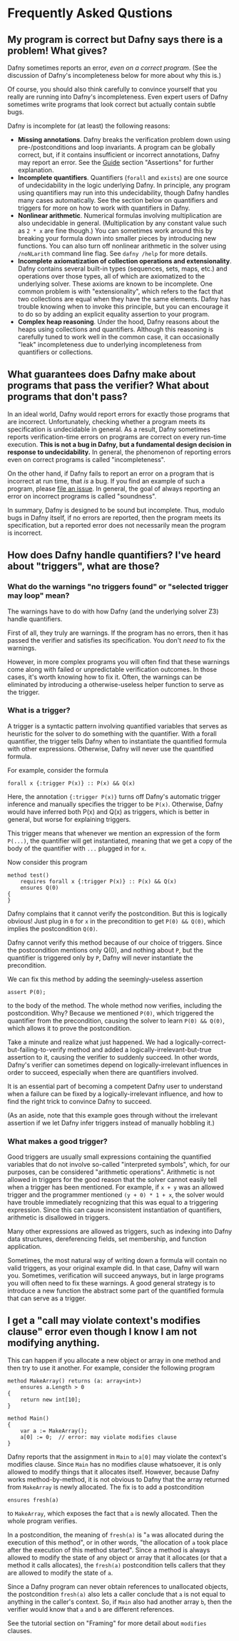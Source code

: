 # Frequently Asked Qustions

## My program is correct but Dafny says there is a problem! What gives?

Dafny sometimes reports an error, *even on a correct program*. (See the discussion of Dafny's incompleteness below for more about why this is.)

Of course, you should also think carefully to convince yourself that you really are running into Dafny's incompleteness. Even expert users of Dafny sometimes write programs that look correct but actually contain subtle bugs. 

Dafny is incomplete for (at least) the following reasons:

* **Missing annotations**. Dafny breaks the verification problem down using pre-/postconditions and loop invariants. A program can be globally correct, but, if it contains insufficient or incorrect annotations, Dafny may report an error. See the [Guide](https://rise4fun.com/Dafny/tutorial/Guide) section "Assertions" for further explanation.
* **Incomplete quantifiers**. Quantifiers (`forall` and `exists`) are one source of undecidability in the logic underlying Dafny. In principle, any program using quantifiers may run into this undecidability, though Dafny handles many cases automatically. See the section below on quantifiers and triggers for more on how to work with quantifiers in Dafny.
* **Nonlinear arithmetic**. Numerical formulas involving multiplication are also undecidable in general. (Multiplication by any constant value such as `2 * x` are fine though.) You can sometimes work around this by breaking your formula down into smaller pieces by introducing new functions. You can also turn off nonlinear arithmetic in the solver using `/noNLarith` command line flag. See `dafny /help` for more details.
* **Incomplete axiomatization of collection operations and extensionality**. Dafny contains several built-in types (sequences, sets, maps, etc.) and operations over those types, all of which are axiomatized to the underlying solver. These axioms are known to be incomplete. One common problem is with "extensionality", which refers to the fact that two collections are equal when they have the same elements. Dafny has trouble knowing when to invoke this principle, but you can encourage it to do so by adding an explicit equality assertion to your program.
* **Complex heap reasoning**. Under the hood, Dafny reasons about the heaps using collections and quantifiers. Although this reasoning is carefully tuned to work well in the common case, it can occasionally "leak" incompleteness due to underlying incompleteness from quantifiers or collections. 

## What guarantees does Dafny make about programs that pass the verifier? What about programs that don't pass?

In an ideal world, Dafny would report errors for exactly those programs that are incorrect. Unfortunately, checking whether a program meets its specification is undecidable in general. As a result, Dafny sometimes reports verification-time errors on programs are correct on every run-time execution. **This is not a bug in Dafny, but a fundamental design decision in response to undecidability.** In general, the phenomenon of reporting errors even on correct programs is called "incompleteness".

On the other hand, if Dafny fails to report an error on a program that is incorrect at run time, that *is* a bug. If you find an example of such a program, please [file an issue](https://github.com/Microsoft/dafny/issues). In general, the goal of always reporting an error on incorrect programs is called "soundness". 

In summary, Dafny is designed to be sound but incomplete. Thus, modulo bugs in Dafny itself, if no errors are reported, then the program meets its specification, but a reported error does not necessarily mean the program is incorrect.

## How does Dafny handle quantifiers? I've heard about "triggers", what are those?

### What do the warnings "no triggers found" or "selected trigger may loop" mean?

The warnings have to do with how Dafny (and the underlying solver Z3) handle quantifiers.

First of all, they truly are warnings. If the program has no errors, then it has passed the verifier and satisfies its specification. You don't *need* to fix the warnings.

However, in more complex programs you will often find that these warnings come along with failed or unpredictable verification outcomes. In those cases, it's worth knowing how to fix it. Often, the warnings can be eliminated by introducing a otherwise-useless helper function to serve as the trigger.

### What is a trigger?

A trigger is a syntactic pattern involving quantified variables that serves as heuristic for the solver to do something with the quantifier. With a forall quantifier, the trigger tells Dafny when to instantiate the quantified formula with other expressions. Otherwise, Dafny will never use the quantified formula.

For example, consider the formula

```
forall x {:trigger P(x)} :: P(x) && Q(x)
```

Here, the annotation `{:trigger P(x)}` turns off Dafny's automatic trigger inference and manually specifies the trigger to be `P(x)`. Otherwise, Dafny would have inferred both P(x) and Q(x) as triggers, which is better in general, but worse for explaining triggers.

This trigger means that whenever we mention an expression of the form `P(...)`, the quantifier will get instantiated, meaning that we get a copy of the body of the quantifier with `...` plugged in for `x`.

Now consider this program

```
method test()
    requires forall x {:trigger P(x)} :: P(x) && Q(x)
    ensures Q(0)
{
}
```

Dafny complains that it cannot verify the postcondition. But this is logically obvious! Just plug in `0` for `x` in the precondition to get `P(0) && Q(0)`, which implies the postcondition `Q(0)`.

Dafny cannot verify this method because of our choice of triggers. Since the postcondition mentions only Q(0), and nothing about `P`, but the quantifier is triggered only by `P`, Dafny will never instantiate the precondition.

We can fix this method by adding the seemingly-useless assertion

```
assert P(0);
```

to the body of the method. The whole method now verifies, including the postcondition. Why? Because we mentioned `P(0)`, which triggered the quantifier from the precondition, causing the solver to learn `P(0) && Q(0)`, which allows it to prove the postcondition.

Take a minute and realize what just happened. We had a logically-correct-but-failing-to-verify method and added a logically-irrelevant-but-true assertion to it, causing the verifier to suddenly succeed. In other words, Dafny's verifier can sometimes depend on logically-irrelevant influences in order to succeed, especially when there are quantifiers involved.

It is an essential part of becoming a competent Dafny user to understand when a failure can be fixed by a logically-irrelevant influence, and how to find the right trick to convince Dafny to succeed.

(As an aside, note that this example goes through without the irrelevant assertion if we let Dafny infer triggers instead of manually hobbling it.)

### What makes a good trigger?

Good triggers are usually small expressions containing the quantified variables that do not involve so-called "interpreted symbols", which, for our purposes, can be considered "arithmetic operations". Arithmetic is not allowed in triggers for the good reason that the solver cannot easily tell when a trigger has been mentioned. For example, if `x + y` was an allowed trigger and the programmer mentioned `(y + 0) * 1 + x`, the solver would have trouble immediately recognizing that this was equal to a triggering expression. Since this can cause inconsistent instantiation of quantifiers, arithmetic is disallowed in triggers.

Many other expressions are allowed as triggers, such as indexing into Dafny data structures, dereferencing fields, set membership, and function application.

Sometimes, the most natural way of writing down a formula will contain no valid triggers, as your original example did. In that case, Dafny will warn you. Sometimes, verification will succeed anyways, but in large programs you will often need to fix these warnings. A good general strategy is to introduce a new function the abstract some part of the quantified formula that can serve as a trigger.

## I get a "call may violate context's modifies clause" error even though I know I am not modifying anything.

This can happen if you allocate a new object or array in one method and then try to use it another. For example, consider the following program 

```
method MakeArray() returns (a: array<int>)
    ensures a.Length > 0
{
    return new int[10];
}

method Main()
{
    var a := MakeArray();
    a[0] := 0;  // error: may violate modifies clause
}
```

Dafny reports that the assignment in `Main` to `a[0]` may violate the context's modifies clause. Since `Main` has no modifies clause whatsoever, it is only allowed to modify things that it allocates itself. However, because Dafny works method-by-method, it is not obvious to Dafny that the array returned from `MakeArray` is newly allocated. The fix is to add a postcondition 

```ensures fresh(a)```

to `MakeArray`, which exposes the fact that `a` is newly allocated. Then the whole program verifies. 

In a postcondition, the meaning of `fresh(a)` is "`a` was allocated during the execution of this method", or in other words, "the allocation of `a` took place after the execution of this method started". Since a method is always allowed to modify the state of any object or array that it allocates (or that a method it calls allocates), the `fresh(a)` postcondition tells callers that they are allowed to modify the state of `a`.

Since a Dafny program can never obtain references to unallocated objects, the postcondition `fresh(a)` also lets a caller conclude that `a` is not equal to anything in the caller's context. So, if `Main` also had another array `b`, then the verifier would know that `a` and `b` are different references.

See the tutorial section on "Framing" for more detail about `modifies` clauses.





